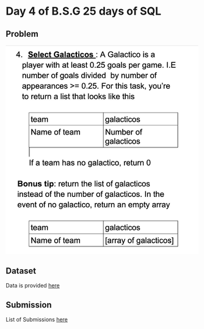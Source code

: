 # Day 4 of B.S.G 25 days of SQL

## Problem

![](./problem.jpg)

## Dataset

Data is provided [here](https://drive.google.com/file/d/1OKilk29VERqMzw1e8NAgp7uKgaINybtS/view)

## Submission

List of Submissions [here](https://docs.google.com/spreadsheets/d/1EH3gDlrRwnus6sMomJZ0iTRAw11pND-PFPRDQRdaszg/edit#gid=0)

